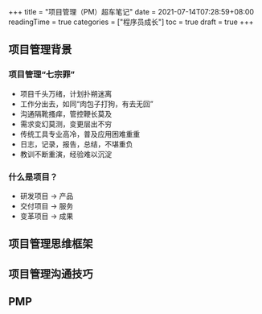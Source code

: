 +++
title = "项目管理（PM）超车笔记"
date = 2021-07-14T07:28:59+08:00
readingTime = true
categories = ["程序员成长"]
toc = true
draft = true
+++

## 项目管理背景
### 项目管理<span class="kwd2">“七宗罪”</span>

-   项目千头万绪，计划扑朔迷离
-   工作分出去，如同“肉包子打狗，有去无回”
-   沟通隔靴搔痒，管控鞭长莫及
-   需求变幻莫测，变更层出不穷
-   传统工具专业高冷，普及应用困难重重
-   日志，记录，报告，总结，不堪重负
-   教训不断重演，经验难以沉淀

### 什么是项目？

- 研发项目 → 产品
- 交付项目 → 服务
- 变革项目 → 成果

### 
## 项目管理思维框架

## 项目管理沟通技巧

## PMP
